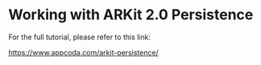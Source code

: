 # Working with ARKit 2.0 Persistence

For the full tutorial, please refer to this link:

https://www.appcoda.com/arkit-persistence/
